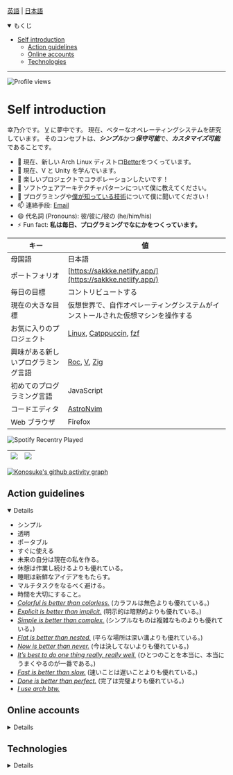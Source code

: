 <!--
**sakkke/sakkke** is a ✨ _special_ ✨ repository because its `README.md` (this file) appears on your GitHub profile.

Here are some ideas to get you started:

- 🔭 I’m currently working on ...
- 🌱 I’m currently learning ...
- 👯 I’m looking to collaborate on ...
- 🤔 I’m looking for help with ...
- 💬 Ask me about ...
- 📫 How to reach me: ...
- 😄 Pronouns: ...
- ⚡ Fun fact: ...
-->

[英語](https://github.com/sakkke/sakkke/blob/main/README.md) | [日本語](https://github.com/sakkke/sakkke/blob/main/README.md)

<details open><summary>もくじ</summary>

- [Self introduction](#self-introduction)
  - [Action guidelines](#action-guidelines)
  - [Online accounts](#online-accounts)
  - [Technologies](#technologies)

</details>

***

![Profile views](https://gpvc.arturio.dev/sakkke)

# Self introduction

幸乃介です。
[V](https://github.com/vlang/v) に夢中です。
現在、ベターなオペレーティングシステムを研究しています。
そのコンセプトは、***シンプル***かつ***保守可能***で、***カスタマイズ可能***であることです。

- 🔭 現在、新しい Arch Linux ディストロ[Better](https://github.com/sakkke/better)をつくっています。
- 🌱 現在、V と Unity を学んでいます。
- 👯 楽しいプロジェクトでコラボレーションしたいです！
- 🤔 ソフトウェアアーキテクチャパターンについて僕に教えてください。
- 💬 プログラミングや[僕が知っている技術](#technologies)について僕に聞いてください！
- 📫 連絡手段: [Email](mailto:w32w64@gmail.com)
- 😄 代名詞 (Pronouns): 彼/彼に/彼の (he/him/his)
- ⚡ Fun fact: **私は毎日、プログラミングでなにかをつくっています。**

キー | 値
-|-
母国語 | 日本語
ポートフォリオ | [https://sakkke.netlify.app/](https://sakkke.netlify.app/)
毎日の目標 | コントリビュートする
現在の大きな目標 | 仮想世界で、自作オペレーティングシステムがインストールされた仮想マシンを操作する
お気に入りのプロジェクト | [Linux](https://github.com/torvalds/linux), [Catppuccin](https://github.com/catppuccin/catppuccin), [fzf](https://github.com/junegunn/fzf)
興味がある新しいプログラミング言語 | [Roc](https://github.com/roc-lang/roc), [V](https://github.com/vlang/v), [Zig](https://github.com/ziglang/zig)
初めてのプログラミング言語 | JavaScript
コードエディタ | [AstroNvim](https://github.com/AstroNvim/AstroNvim)
Web ブラウザ | Firefox

![Spotify Recentry Played](https://spotify-recently-played-readme.vercel.app/api?user=lgembq0v6w8uuug3ynkh6et1f&unique=1&count=3)

<table>
<thead>
<tr>
<th>
<picture>
<source
  srcset="https://github-readme-stats.vercel.app/api?username=sakkke&show_icons=true&include_all_commits=true&hide_border=true&bg_color=24273a&text_color=cad3f5&icon_color=c6a0f6&title_color=8bd5ca"
  media="(prefers-color-scheme: dark)"
/>
<source
  srcset="https://github-readme-stats.vercel.app/api?username=sakkke&show_icons=true&include_all_commits=true&hide_border=true&bg_color=eff1f5&text_color=4c4f69&icon_color=8839ef&title_color=179299"
  media="(prefers-color-scheme: light), (prefers-color-scheme: no-preference)"
/>
<img src="https://github-readme-stats.vercel.app/api?username=sakkke&show_icons=true&include_all_commits=true&hide_border=true&bg_color=eff1f5&text_color=4c4f69&icon_color=8839ef&title_color=179299" />
</picture>
</th>
<th>
<picture>
<source
  srcset="https://github-readme-stats.vercel.app/api/top-langs/?username=sakkke&layout=compact&hide_border=true&bg_color=24273a&text_color=cad3f5&icon_color=c6a0f6&title_color=8bd5ca"
  media="(prefers-color-scheme: dark)"
/>
<source
  srcset="https://github-readme-stats.vercel.app/api/top-langs/?username=sakkke&layout=compact&hide_border=true&bg_color=eff1f5&text_color=4c4f69&icon_color=8839ef&title_color=179299"
  media="(prefers-color-scheme: light), (prefers-color-scheme: no-preference)"
/>
<img src="https://github-readme-stats.vercel.app/api/top-langs/?username=sakkke&layout=compact&hide_border=true&bg_color=eff1f5&text_color=4c4f69&icon_color=8839ef&title_color=179299" />
</picture>
</th>
</tr>
</thead>
</table>

[![Konosuke's github activity graph](https://activity-graph.herokuapp.com/graph?username=sakkke&theme=github)](https://github.com/ashutosh00710/github-readme-activity-graph)

## Action guidelines

<details open>

- シンプル
- 透明
- ポータブル
- すぐに使える
- 未来の自分は現在の私を作る。
- 休憩は作業し続けるよりも優れている。
- 睡眠は新鮮なアイデアをもたらす。
- マルチタスクをなるべく避ける。
- 時間を大切にすること。
- [*Colorful is better than colorless.*](https://github.com/catppuccin/catppuccin#-design-philosophy) (カラフルは無色よりも優れている。)
- [*Explicit is better than implicit.*](https://peps.python.org/pep-0020/#the-zen-of-python) (明示的は暗黙的よりも優れている。)
- [*Simple is better than complex.*](https://peps.python.org/pep-0020/#the-zen-of-python) (シンプルなものは複雑なものよりも優れている。)
- [*Flat is better than nested.*](https://peps.python.org/pep-0020/#the-zen-of-python) (平らな場所は深い溝よりも優れている。)
- [*Now is better than never.*](https://peps.python.org/pep-0020/#the-zen-of-python) (今は決してないよりも優れている。)
- [*It’s best to do one thing really, really well.*](https://about.google/intl/en_us/philosophy/) (ひとつのことを本当に、本当にうまくやるのが一番である。)
- [*Fast is better than slow.*](https://about.google/intl/en_us/philosophy/) (速いことは遅いことよりも優れている。)
- [*Done is better than perfect.*](https://medium.com/publishous/5-reasons-why-done-is-better-than-perfect-4c9afa2063b8) (完了は完璧よりも優れている。)
- [*I use arch btw.*](https://www.reddit.com/r/linuxmemes/comments/9xgfxq/why_i_use_arch_btw/)

</details>

## Online accounts

<details>

- [Buy Me a Coffee](https://www.buymeacoffee.com/sakkke)
- [CodePen](https://codepen.io/sakkke)
- [Facebook](https://www.facebook.com/profile.php?id=100080298587283)
- [GitHub](https://github.com/sakkke)
- [Imgur](https://imgur.com/user/sakkke)
- [Instagram](https://www.instagram.com/sakkke_dev/)
- [Linkedin](https://www.linkedin.com/in/konosuke-sakai-64918b253/)
- [Pinterest](https://www.pinterest.jp/sakkke_dev/)
- [Spotify](https://open.spotify.com/user/lgembq0v6w8uuug3ynkh6et1f)
- [Stack Overflow](https://stackoverflow.com/users/18221444/sakkke)
- [Twitter](https://twitter.com/SakkkeDev)
- [Unix & Linux](https://unix.stackexchange.com/users/514537/sakkke)
- [YouTube](https://www.youtube.com/channel/UCoaGuNQt8M_6cPyI75K8GJw)
- [Zenn](https://zenn.dev/sakkke)

</details>

## Technologies

<details>

Note: Web ブラウザを使用している場合は、キーバインディング `Ctrl` `F` を使用して検索しましょう！

- Adobe Illustrator
- Adobe Photoshop
- Adobe Premiere Pro
- Alpine Linux
- Android
- Arch Linux
- Arduino
- AsciiDoc
- Astro
- Bash
- Bitwarden
- C
- C#
- C++
- CSS
- Chrome OS
- CircleCI
- Codecov
- Debian
- Deno
- Docker
- EditorConfig
- Firefox
- Git
- Git LFS
- GitHub
- GitHub Actions
- GitHub Packages
- GitHub Pages
- Gitpod
- Google Chrome
- HTML
- Homebrew
- Inkscape
- JSON
- JavaScript
- LaTeX
- Linux
- Lua
- Make
- Markdown
- Microsoft Excel
- Microsoft PowerPoint
- Microsoft Word
- Neovim
- Netlify
- Next.js
- Node.js
- Nushell
- Nuxt
- Pop!_OS
- PostgreSQL
- PowerShell
- PyPI
- Python
- Raspberry Pi
- React
- Supabase
- Svelte
- TOML
- Tailwind CSS
- TypeScript
- Ubuntu
- Unity
- V
- VPM
- VSCodium
- Vercel
- Vim
- VirtualBox
- Visual Studio Code
- Vite
- Vue
- WSL
- WSL 2
- Windows
- Windows 10
- Windows 11
- XML
- YAML
- Zsh
- fish shell
- macOS
- npm
- reStructuredText

</details>

